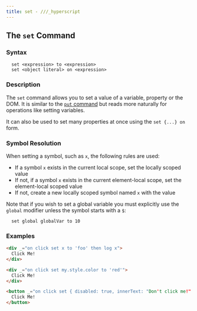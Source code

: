 ```yaml
---
title: set - ///_hyperscript
---
```


## The `set` Command

### Syntax

```ebnf
  set <expression> to <expression>
  set <object literal> on <expression>
```

### Description

The `set` command allows you to set a value of a variable, property or the DOM. It is similar to the [`put` command](/commands/put)
but reads more naturally for operations like setting variables.

It can also be used to set many properties at once using the `set {...} on` form.

### Symbol Resolution

When setting a symbol, such as `x`, the following rules are used:

* If a symbol `x` exists in the current local scope, set the locally scoped value
* If not, if a symbol `x` exists in the current element-local scope, set the element-local scoped value
* If not, create a new locally scoped symbol named `x` with the value

Note that if you wish to set a global variable you must explicitly use the `global` modifier unless the symbol starts
with a `$`:

```hyperscript
  set global globalVar to 10
```

### Examples

```html
<div _="on click set x to 'foo' then log x">
  Click Me!
</div>

<div _="on click set my.style.color to 'red'">
  Click Me!
</div>

<button _="on click set { disabled: true, innerText: "Don't click me!" } on me">
  Click Me!
</button>
```
